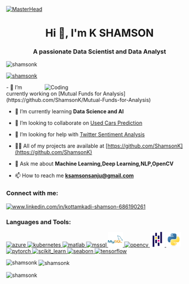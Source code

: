 [![MasterHead](https://students.wlu.ca/programs/science/data-science/assets/images/data-science-banner.jpg )](https://rishavchanda.io)
<h1 align="center">Hi 👋, I'm K SHAMSON</h1>
<h3 align="center">A passionate Data Scientist and Data Analyst</h3>

<p align="left"> <img src="https://komarev.com/ghpvc/?username=shamsonk&label=Profile%20views&color=0e75b6&style=flat" alt="shamsonk" /> </p>

<p align="left"> <a href="https://github.com/ryo-ma/github-profile-trophy"><img src="https://github-profile-trophy.vercel.app/?username=shamsonk" alt="shamsonk" /></a> </p>
<img align="right" alt="Coding" width="400" src="https://www.rtinsights.com/wp-content/uploads/2020/05/Depositphotos_321318294_s-2019-370x278.jpg">
- 🔭 I’m currently working on [Mutual Funds for Analysis](https://github.com/ShamsonK/Mutual-Funds-for-Analysis)

- 🌱 I’m currently learning **Data Science and AI**

- 👯 I’m looking to collaborate on [Used Cars Prediction](https://github.com/ShamsonK/Used-Cars-Price-Prediction)

- 🤝 I’m looking for help with [Twitter Sentiment Analysis](https://github.com/ShamsonK/Twitter-Sentiment-Analysis)

- 👨‍💻 All of my projects are available at [https://github.com/ShamsonK](https://github.com/ShamsonK)

- 💬 Ask me about **Machine Learning,Deep Learning,NLP,OpenCV**

- 📫 How to reach me **ksamsonsanju@gmail.com**

<h3 align="left">Connect with me:</h3>
<p align="left">
<a href="https://linkedin.com/in/www.linkedin.com/in/kottamkadi-shamson-686190261" target="blank"><img align="center" src="https://raw.githubusercontent.com/rahuldkjain/github-profile-readme-generator/master/src/images/icons/Social/linked-in-alt.svg" alt="www.linkedin.com/in/kottamkadi-shamson-686190261" height="30" width="40" /></a>
</p>

<h3 align="left">Languages and Tools:</h3>
<p align="left"> <a href="https://azure.microsoft.com/en-in/" target="_blank" rel="noreferrer"> <img src="https://www.vectorlogo.zone/logos/microsoft_azure/microsoft_azure-icon.svg" alt="azure" width="40" height="40"/> </a> <a href="https://kubernetes.io" target="_blank" rel="noreferrer"> <img src="https://www.vectorlogo.zone/logos/kubernetes/kubernetes-icon.svg" alt="kubernetes" width="40" height="40"/> </a> <a href="https://www.mathworks.com/" target="_blank" rel="noreferrer"> <img src="https://upload.wikimedia.org/wikipedia/commons/2/21/Matlab_Logo.png" alt="matlab" width="40" height="40"/> </a> <a href="https://www.microsoft.com/en-us/sql-server" target="_blank" rel="noreferrer"> <img src="https://www.svgrepo.com/show/303229/microsoft-sql-server-logo.svg" alt="mssql" width="40" height="40"/> </a> <a href="https://www.mysql.com/" target="_blank" rel="noreferrer"> <img src="https://raw.githubusercontent.com/devicons/devicon/master/icons/mysql/mysql-original-wordmark.svg" alt="mysql" width="40" height="40"/> </a> <a href="https://opencv.org/" target="_blank" rel="noreferrer"> <img src="https://www.vectorlogo.zone/logos/opencv/opencv-icon.svg" alt="opencv" width="40" height="40"/> </a> <a href="https://pandas.pydata.org/" target="_blank" rel="noreferrer"> <img src="https://raw.githubusercontent.com/devicons/devicon/2ae2a900d2f041da66e950e4d48052658d850630/icons/pandas/pandas-original.svg" alt="pandas" width="40" height="40"/> </a> <a href="https://www.python.org" target="_blank" rel="noreferrer"> <img src="https://raw.githubusercontent.com/devicons/devicon/master/icons/python/python-original.svg" alt="python" width="40" height="40"/> </a> <a href="https://pytorch.org/" target="_blank" rel="noreferrer"> <img src="https://www.vectorlogo.zone/logos/pytorch/pytorch-icon.svg" alt="pytorch" width="40" height="40"/> </a> <a href="https://scikit-learn.org/" target="_blank" rel="noreferrer"> <img src="https://upload.wikimedia.org/wikipedia/commons/0/05/Scikit_learn_logo_small.svg" alt="scikit_learn" width="40" height="40"/> </a> <a href="https://seaborn.pydata.org/" target="_blank" rel="noreferrer"> <img src="https://seaborn.pydata.org/_images/logo-mark-lightbg.svg" alt="seaborn" width="40" height="40"/> </a> <a href="https://www.tensorflow.org" target="_blank" rel="noreferrer"> <img src="https://www.vectorlogo.zone/logos/tensorflow/tensorflow-icon.svg" alt="tensorflow" width="40" height="40"/> </a> </p>

<p><img align="left" src="https://github-readme-stats.vercel.app/api/top-langs?username=shamsonk&show_icons=true&locale=en&layout=compact" alt="shamsonk" /></p>

<p>&nbsp;<img align="center" src="https://github-readme-stats.vercel.app/api?username=shamsonk&show_icons=true&locale=en" alt="shamsonk" /></p>

<p><img align="center" src="https://github-readme-streak-stats.herokuapp.com/?user=shamsonk&" alt="shamsonk" /></p>
